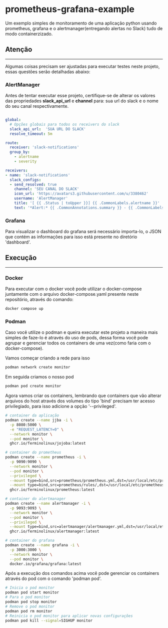 # prometheus-grafana-example

Um exemplo simples de monitoramento de uma aplicação python usando prometheus, grafana e o alertmanager(entregando alertas no Slack) tudo de modo containerzizado.

## Atenção

---
Algumas coisas precisam ser ajustadas para executar testes neste projeto, essas questões serão detalhadas abaixo:

### AlertManager

Antes de tentar executar esse projeto, certifique-se de alterar os valores das propriedades  **slack_api_url** e **channel** para:&nbsp;sua url do slack e o nome do seu canal respectivamente.

```yaml

global:
  # Opções globais para todos os receivers do slack
  slack_api_url:  'SUA URL DO SLACK'
  resolve_timeout: 5m

route:
  receiver: 'slack-notifications'
  group_by: 
    - alertname
    - severity

receivers:
- name: 'slack-notifications'
  slack_configs:
  - send_resolved: true
    channel: 'SEU CANAL DO SLACK'
    icon_url: 'https://avatars3.githubusercontent.com/u/3380462'
    username: 'AlertManager'
    title: '[ {{ .Status | toUpper }}] {{ .CommonLabels.alertname }}'
    text: '*Alert:* {{ .CommonAnnotations.summary }} - {{ .CommonLabels.severity }} {{ printf "\n" }}*Description:* {{ .CommonAnnotations.description }}' 

```

### Grafana

Para visualizar o dashboard do grafana será necessário importa-lo, o JSON que contém as informações para isso está presente no diretório 'dashboard'.  

## Execução

---

### Docker

Para executar com o docker você pode utilizar o docker-compose juntamente com o arquivo docker-compose.yaml presente neste repositório, através do comando:

```bash
docker compose up
```

### Podman

Caso você utilize o podman e queira executar este projeto a maneira mais simples de faze-lo é através do uso de pods, dessa forma você pode agrupar e gerenciar todos os containers  de uma vez(como faria com o docker-compose).


Vamos começar criando a rede para isso
```bash
podman network create monitor
```

Em seguida criamos o nosso pod
```bash
podman pod create monitor
```

Agora vamos criar os containers, lembrando que containers que vão alterar arquivos do host através dos volumes do tipo 'bind' precisam ter acesso privilegiado, para isso adicione a opção '--privileged'.
```bash
# container da aplicação
podman create --name jjba -i \
  -p 8080:5000 \
  -e "REQUEST_LATENCY=0" \
  --network monitor \
  --pod monitor \
  ghcr.io/ferminolinux/jojoba:latest

# container do prometheus
podman create --name prometheus -i \
  -p 9090:9090 \
  --network monitor \
  --pod monitor \
  --privileged \
  --mount type=bind,src=prometheus/prometheus.yml,dst=/usr/local/etc/prometheus/prometheus.yml \
  --mount type=bind,src=prometheus/rules/,dst=/usr/local/etc/prometheus/rules/ \
  ghcr.io/ferminolinux/prometheus:latest

# container do alertmanager
podman create --name alertmanager -i \
  -p 9093:9093 \
  --network monitor \
  --pod monitor \
  --privileged \
  --mount type=bind,src=alertmanager/alertmanager.yml,dst=/usr/local/etc/alertmanager/alertmanager.yml \
  ghcr.io/ferminolinux/alertmanager:latest

# container do grafana
podman create --name grafana -i \
  -p 3000:3000 \
  --network monitor \
  --pod monitor \
  docker.io/grafana/grafana:latest
```

Após a execução dos comandos acima você pode gerenciar os containers através do pod com o comando 'podman pod'.

```bash
# Inicia o pod monitor
podman pod start monitor
# Para o pod monitor
podman pod stop monitor
# Remove o pod monitor 
podman pod rm monitor
# Reinicia o pod monitor para aplicar novas configurações
podman pod kill --signal=SIGHUP monitor
```

